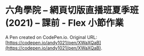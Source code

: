 # 六角學院 – 網頁切版直播班夏季班(2021) – 課前 - Flex 小節作業

A Pen created on CodePen.io. Original URL: [https://codepen.io/andy1021/pen/XWaXQaB](https://codepen.io/andy1021/pen/XWaXQaB).



